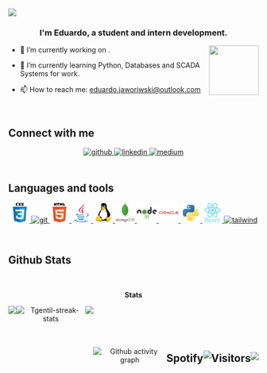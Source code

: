 <img src="https://raw.githubusercontent.com/alansmathew/alansmathew/master/lang.gif" align="center" width="1500" />  
  
 
  

### <div align="center">I'm Eduardo, a student and intern development.</div>
<div align="right"><img src="https://raw.githubusercontent.com/mayankchaudhary26/Cool-Readme-ideas/master/data/octocat/baracktocat.jpg" align="right" height="100" width="100" />
</div>   
  

- 🔭 I’m currently working on .
  

- 🌱 I’m currently learning Python, Databases and SCADA Systems for work.  
  

- 📫 How to reach me: eduardo.jaworiwski@outlook.com  
  

<br/>  


## Connect with me  
<div align="center">
<a href="https://github.com/eduardoferreirajaworiwski" target="_blank">
<img src=https://img.shields.io/badge/github-%2324292e.svg?&style=for-the-badge&logo=github&logoColor=white alt=github style="margin-bottom: 5px;" />
</a>
<a href="https://linkedin.com/in/eduardoferreiraj" target="_blank">
<img src=https://img.shields.io/badge/linkedin-%231E77B5.svg?&style=for-the-badge&logo=linkedin&logoColor=white alt=linkedin style="margin-bottom: 5px;" />
</a>
<a href="https://medium.com/@eduardoferreira.ti" target="_blank">
<img src=https://img.shields.io/badge/medium-%23292929.svg?&style=for-the-badge&logo=medium&logoColor=white alt=medium style="margin-bottom: 5px;" />
</a>  
</div>  
  

<br/>  

## Languages and tools
<div align ="center">
<p align="center"> <a href="https://www.w3schools.com/css/" target="_blank" rel="noreferrer"> <img src="https://raw.githubusercontent.com/devicons/devicon/master/icons/css3/css3-original-wordmark.svg" alt="css3" width="40" height="40"/> </a> <a href="https://git-scm.com/" target="_blank" rel="noreferrer"> <img src="https://www.vectorlogo.zone/logos/git-scm/git-scm-icon.svg" alt="git" width="40" height="40"/> </a> <a href="https://www.w3.org/html/" target="_blank" rel="noreferrer"> <img src="https://raw.githubusercontent.com/devicons/devicon/master/icons/html5/html5-original-wordmark.svg" alt="html5" width="40" height="40"/> </a> <a href="https://www.java.com" target="_blank" rel="noreferrer"> <img src="https://raw.githubusercontent.com/devicons/devicon/master/icons/java/java-original.svg" alt="java" width="40" height="40"/> </a> <a href="https://www.linux.org/" target="_blank" rel="noreferrer"> <img src="https://raw.githubusercontent.com/devicons/devicon/master/icons/linux/linux-original.svg" alt="linux" width="40" height="40"/> </a> <a href="https://www.mongodb.com/" target="_blank" rel="noreferrer"> <img src="https://raw.githubusercontent.com/devicons/devicon/master/icons/mongodb/mongodb-original-wordmark.svg" alt="mongodb" width="40" height="40"/> </a> <a href="https://nodejs.org" target="_blank" rel="noreferrer"> <img src="https://raw.githubusercontent.com/devicons/devicon/master/icons/nodejs/nodejs-original-wordmark.svg" alt="nodejs" width="40" height="40"/> </a> <a href="https://www.oracle.com/" target="_blank" rel="noreferrer"> <img src="https://raw.githubusercontent.com/devicons/devicon/master/icons/oracle/oracle-original.svg" alt="oracle" width="40" height="40"/> </a> <a href="https://www.python.org" target="_blank" rel="noreferrer"> <img src="https://raw.githubusercontent.com/devicons/devicon/master/icons/python/python-original.svg" alt="python" width="40" height="40"/> </a> <a href="https://reactjs.org/" target="_blank" rel="noreferrer"> <img src="https://raw.githubusercontent.com/devicons/devicon/master/icons/react/react-original-wordmark.svg" alt="react" width="40" height="40"/> </a> <a href="https://tailwindcss.com/" target="_blank" rel="noreferrer"> <img src="https://www.vectorlogo.zone/logos/tailwindcss/tailwindcss-icon.svg" alt="tailwind" width="40" height="40"/> </a> </p>


</div>


<br/>  


## Github Stats  
<div align="center">
<br><p align="centre"><b>Stats</b></p>
  <div style="display: flex; align-items: center;">
  <img height="200em" src="https://github-readme-stats-qjfab6v14-tgentil.vercel.app/api/top-langs/?username=eduardoferreirajaworiwski&hide_border=true&title_color=00bfbf&icon_color=00bfbf&text_color=c9d1d9&bg_color=0d1117&layout=compact&langs_count=10&hide=jupyter%20notebook&cache=86400"/>
    <img height="200em" src="https://github-readme-streak-stats.herokuapp.com?user=Tgentil&hide_border=true&stroke=00bfbf&background=0d1117&ring=00bfbf&fire=ff7b72&currStreakNum=c9d1d9&sideNums=ff7b72&currStreakLabel=8b949e&sideLabels=6e7681&dates=00bfbf&date_format=M%20j%5B%2C%20Y%5D&exclude_days=Sun%2CSat&cache=86400" alt="Tgentil-streak-stats" />
        <img height="200em" src="https://github-readme-stats-qjfab6v14-tgentil.vercel.app/api?username=eduardoferreirajaworiwski&hide=issues,contribs&show_icons=true&hide_border=true&title_color=00bfbf&icon_color=00bfbf&text_color=c9d1d9&bg_color=0d1117&include_all_commits=true&count_private=true&cache=86400"/>
    
    
 ![Github activity graph](https://github-readme-activity-graph.cyclic.app/graph?username=eduardoferreirajaworiwski&theme=gotham)

<br/>  

## Spotify 
<div align="center"><img src="https://spotify-github-profile.vercel.app/api/view?uid=g7dqwa51aqvb37ih1ljz2ybqb&cover_image=true&theme=default&show_offline=true&background_color=121212&interchange=true&bar_color=53b14f&bar_color_cover=false" /></div>  

<br/>  

<br/>  

## Visitors
<div align="center">
<img src="https://komarev.com/ghpvc/?username=eduardoferreirajaworiwski&&style=flat-square" align="center" />
</div>  
  
<br/>  
<br />
